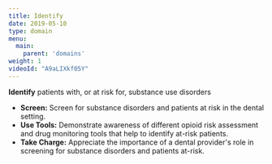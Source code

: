```yaml
---
title: Identify
date: 2019-05-10
type: domain
menu:
  main:
    parent: 'domains'
weight: 1
videoId: "A9aLIXkf05Y"
---
```

__Identify__ patients with, or at risk for, substance use disorders

* __Screen:__ Screen for substance disorders and patients at risk in the dental setting.
* __Use Tools:__ Demonstrate awareness of different opioid risk assessment and drug monitoring tools that help to identify at-risk patients.
* __Take Charge:__ Appreciate the importance of a dental provider's role in screening for substance disorders and patients at-risk.
